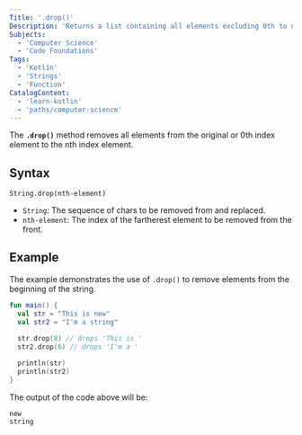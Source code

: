 ```yaml
---
Title: '.drop()'
Description: 'Returns a list containing all elements excluding 0th to nth elements.' # 
Subjects: 
  - 'Computer Science'
  - 'Code Foundations'
Tags: 
  - 'Kotlin'
  - 'Strings'
  - 'Function'
CatalogContent: 
  - 'learn-kotlin'
  - 'paths/computer-science'
---
```


The **`.drop()`** method removes all elements from the original or 0th index element to the nth index element. 

## Syntax

```pseudo
String.drop(nth-element)
```
- `String`: The sequence of chars to be removed from and replaced.
- `nth-element`: The index of the fartherest element to be removed from the front. 

## Example

The example demonstrates the use of `.drop()` to remove elements from the beginning of the string.

```kotlin
fun main() {
  val str = "This is new"
  val str2 = "I'm a string"
  
  str.drop(8) // drops 'This is '
  str2.drop(6) // drops 'I'm a '

  println(str)
  println(str2)
}
```

The output of the code above will be:

```shell
new
string
```